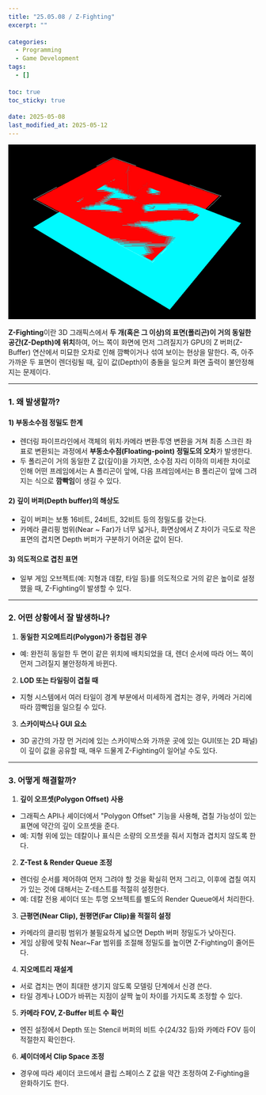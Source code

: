 ```yaml
---
title: "25.05.08 / Z-Fighting"
excerpt: ""

categories:
  - Programming
  - Game Development
tags:
  - []

toc: true
toc_sticky: true

date: 2025-05-08
last_modified_at: 2025-05-12
---
```


<div style="display: flex; gap: 1rem; margin-bottom: 1rem;">
  <img src="/assets/img/250508_03zfighting/01.png" alt="01" style="max-width: 100%;" />
</div>

**Z-Fighting**이란 3D 그래픽스에서 **두 개(혹은 그 이상)의 표면(폴리곤)이 거의 동일한 공간(Z-Depth)에 위치**하여, 어느 쪽이 화면에 먼저 그려질지가 GPU의 Z 버퍼(Z-Buffer) 연산에서 미묘한 오차로 인해 깜빡이거나 섞여 보이는 현상을 말한다. 즉, 아주 가까운 두 표면이 렌더링될 때, 깊이 값(Depth)이 충돌을 일으켜 화면 출력이 불안정해지는 문제이다.

---

### **1\. 왜 발생할까?**

#### **1) 부동소수점 정밀도 한계**
- 렌더링 파이프라인에서 객체의 위치∙카메라 변환∙투영 변환을 거쳐 최종 스크린 좌표로 변환되는 과정에서 **부동소수점(Floating-point) 정밀도의 오차**가 발생한다.
- 두 폴리곤이 거의 동일한 Z 값(깊이)을 가지면, 소수점 자리 이하의 미세한 차이로 인해 어떤 프레임에서는 A 폴리곤이 앞에, 다음 프레임에서는 B 폴리곤이 앞에 그려지는 식으로 **깜빡임**이 생길 수 있다.

#### **2) 깊이 버퍼(Depth buffer)의 해상도**
- 깊이 버퍼는 보통 16비트, 24비트, 32비트 등의 정밀도를 갖는다.
- 카메라 클리핑 범위(Near ~ Far)가 너무 넓거나, 화면상에서 Z 차이가 극도로 작은 표면의 겹치면 Depth 버퍼가 구분하기 어려운 값이 된다.

#### **3) 의도적으로 겹친 표면**
- 일부 게임 오브젝트(예: 지형과 데칼, 타일 등)를 의도적으로 거의 같은 높이로 설정했을 때, Z-Fighting이 발생할 수 있다.

---

### **2\. 어떤 상황에서 잘 발생하나?**

1. **동일한 지오메트리(Polygon)가 중첩된 경우**
  - 예: 완전히 동일한 두 면이 같은 위치에 배치되었을 대, 렌더 순서에 따라 어느 쪽이 먼저 그려질지 불안정하게 바뀐다.
2. **LOD 또는 타일링이 겹칠 때**
  - 지형 시스템에서 여러 타일이 경계 부분에서 미세하게 겹치는 경우, 카메라 거리에 따라 깜빡임을 일으킬 수 있다.
3. **스카이박스나 GUI 요소**
  - 3D 공간의 가장 먼 거리에 있는 스카이박스와 가까운 곳에 있는 GUI(또는 2D 패널)이 깊이 값을 공유할 때, 매우 드물게 Z-Fighting이 일어날 수도 있다.

---

### **3\. 어떻게 해결할까?**

1. **깊이 오프셋(Polygon Offset) 사용**
  - 그래픽스 API나 셰이더에서 "Polygon Offset" 기능을 사용해, 겹칠 가능성이 있는 표면에 약간의 깊이 오프셋을 준다.
  - 예: 지형 위에 있는 데칼이나 표식은 소량의 오프셋을 줘서 지형과 겹치지 않도록 한다.

2. **Z-Test & Render Queue 조정**
  - 렌더링 순서를 제어하여 먼저 그려야 할 것을 확실히 먼저 그리고, 이후에 겹칠 여지가 있는 것에 대해서는 Z-테스트를 적절히 설정한다.
  - 예: 데칼 전용 셰이더 또는 투명 오브젝트를 별도의 Render Queue에서 처리한다.

3. **근평면(Near Clip), 원평면(Far Clip)을 적절히 설정**
  - 카메라의 클리핑 범위가 불필요하게 넓으면 Depth 버퍼 정밀도가 낮아진다.
  - 게임 상황에 맞춰 Near~Far 범위를 조절해 정밀도를 높이면 Z-Fighting이 줄어든다.

4. **지오메트리 재설계**
  - 서로 겹치는 면이 최대한 생기지 않도록 모델링 단계에서 신경 쓴다.
  - 타일 경계나 LOD가 바뀌는 지점이 살짝 높이 차이를 가지도록 조정할 수 있다.

5. **카메라 FOV, Z-Buffer 비트 수 확인**
  - 엔진 설정에서 Depth 또는 Stencil 버퍼의 비트 수(24/32 등)와 카메라 FOV 등이 적절한지 확인한다.

6. **셰이더에서 Clip Space 조정**
  - 경우에 따라 셰이더 코드에서 클립 스페이스 Z 값을 약간 조정하여 Z-Fighting을 완화하기도 한다.
  